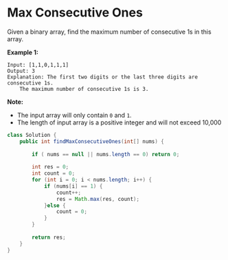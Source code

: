 # Max Consecutive Ones

Given a binary array, find the maximum number of consecutive 1s in this array.

**Example 1:**

```
Input: [1,1,0,1,1,1]
Output: 3
Explanation: The first two digits or the last three digits are consecutive 1s.
    The maximum number of consecutive 1s is 3.
```



**Note:**

- The input array will only contain `0` and `1`.
- The length of input array is a positive integer and will not exceed 10,000

```java
class Solution {
    public int findMaxConsecutiveOnes(int[] nums) {
        
        if ( nums == null || nums.length == 0) return 0;
        
        int res = 0;
        int count = 0;
        for (int i = 0; i < nums.length; i++) {
            if (nums[i] == 1) {
                count++;
                res = Math.max(res, count);
            }else {
                count = 0;
            }
        }
        
        return res;
    }
}
```

